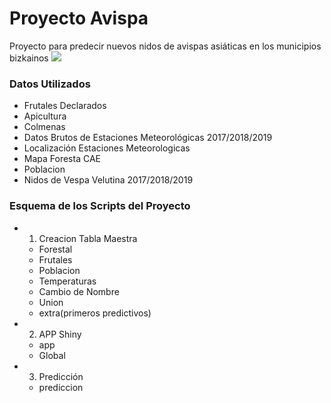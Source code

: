 # Proyecto Avispa
Proyecto para predecir nuevos nidos de avispas asiáticas en los municipios bizkainos
![](https://www.latiendadelapicultor.com/blog/wp-content/uploads/2015/10/vespa_velutina1.jpg)

### Datos Utilizados

- Frutales Declarados
- Apicultura
- Colmenas
- Datos Brutos de Estaciones Meteorológicas 2017/2018/2019
- Localización Estaciones Meteorologicas
- Mapa Foresta CAE
- Poblacion
- Nidos de Vespa Velutina 2017/2018/2019

### Esquema de los Scripts del Proyecto

+ 1. Creacion Tabla Maestra
    + Forestal
    + Frutales
    + Poblacion
    + Temperaturas
    + Cambio de Nombre
    + Union
    + extra(primeros predictivos)
+ 2. APP Shiny
    + app
    + Global
+ 3. Predicción
    * prediccion
   


